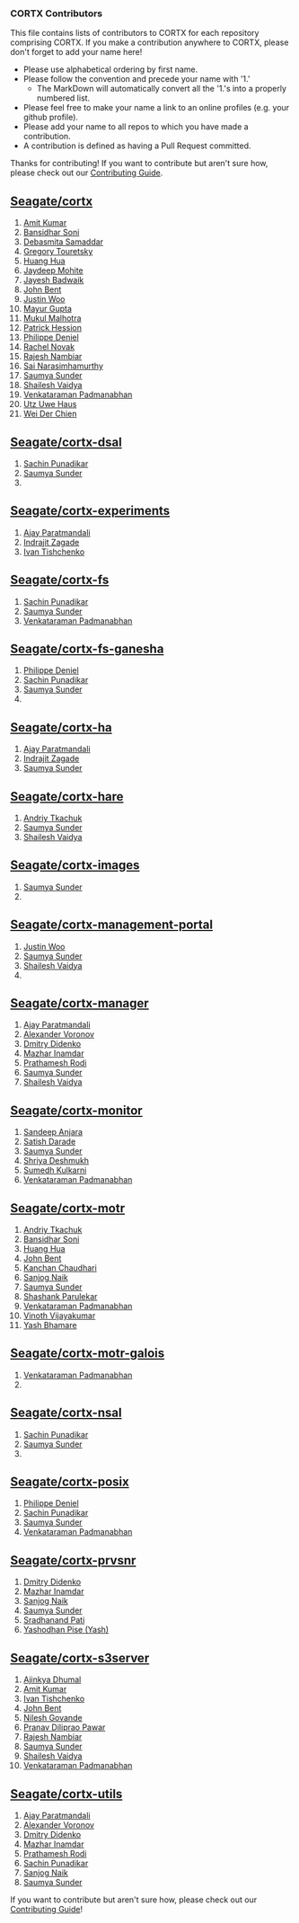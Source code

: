### CORTX Contributors

This file contains lists of contributors to CORTX for each repository comprising CORTX.  If you make a contribution anywhere to CORTX, please don't forget to add your name here!
* Please use alphabetical ordering by first name.
* Please follow the convention and precede your name with '1.' 
    * The MarkDown will automatically convert all the '1.'s into a properly numbered list.
* Please feel free to make your name a link to an online profiles (e.g. your github profile).
* Please add your name to all repos to which you have made a contribution.
* A contribution is defined as having a Pull Request committed.

Thanks for contributing!  If you want to contribute but aren't sure how, please check out our [Contributing Guide](CONTRIBUTING.md).

## [Seagate/cortx](https://github.com/Seagate/cortx/)
1. [Amit Kumar](https://github.com/amitwac2608)
1. [Bansidhar Soni](https://github.com/bansisoni)
1. [Debasmita Samaddar](https://github.com/samaddar)
1. [Gregory Touretsky](https://github.com/gregnsk)
1. [Huang Hua](https://github.com/huanghua78)
1. [Jaydeep Mohite](https://github.com/jamohite)
1. [Jayesh Badwaik](https://github.com/jayeshbadwaik)
1. [John Bent](https://github.com/johnbent)
1. [Justin Woo](https://github.com/justinzw)
1. [Mayur Gupta](https://github.com/TechWriter-Mayur)
1. [Mukul Malhotra](https://github.com/mukul-seagate11)
1. [Patrick Hession](https://github.com/hessio)
1. [Philippe Deniel](https://github.com/phdeniel) 
1. [Rachel Novak](https://github.com/novium258)
1. [Rajesh Nambiar](https://github.com/knrajnambiar76)
1. [Sai Narasimhamurthy](https://github.com/sainarasim)
1. [Saumya Sunder](https://github.com/Saumya-Sunder)
1. [Shailesh Vaidya](https://github.com/shailesh-vaidya)
1. [Venkataraman Padmanabhan](https://github.com/VenkyOS)
1. [Utz Uwe Haus](https://github.com/u-u-h) 
1. [Wei Der Chien](https://github.com/steven-chien) 

## [Seagate/cortx-dsal](https://github.com/Seagate/cortx-dsal)
1. [Sachin Punadikar](https://github.com/sachinpunadikar)
1. [Saumya Sunder](https://github.com/Saumya-Sunder)
1.

## [Seagate/cortx-experiments](https://github.com/Seagate/cortx-experiments)
1. [Ajay Paratmandali](https://github.com/ajay-paratmandali)
1. [Indrajit Zagade](https://github.com/indrajitzagade)
1. [Ivan Tishchenko](https://github.com/t7ko-seagate)

## [Seagate/cortx-fs](https://github.com/Seagate/cortx-fs)
1. [Sachin Punadikar](https://github.com/sachinpunadikar)
1. [Saumya Sunder](https://github.com/Saumya-Sunder)
1. [Venkataraman Padmanabhan](https://github.com/VenkyOS)

## [Seagate/cortx-fs-ganesha](https://github.com/Seagate/cortx-fs-ganesha)
1. [Philippe Deniel](https://github.com/phdeniel)
1. [Sachin Punadikar](https://github.com/sachinpunadikar)
1. [Saumya Sunder](https://github.com/Saumya-Sunder)
1.

## [Seagate/cortx-ha](https://github.com/Seagate/cortx-ha)
1. [Ajay Paratmandali](https://github.com/ajay-paratmandali)
1. [Indrajit Zagade](https://github.com/indrajitzagade)
1. [Saumya Sunder](https://github.com/Saumya-Sunder)

## [Seagate/cortx-hare](https://github.com/Seagate/cortx-hare)
1. [Andriy Tkachuk](https://github.com/andriytk)
1. [Saumya Sunder](https://github.com/Saumya-Sunder)
1. [Shailesh Vaidya](https://github.com/shailesh-vaidya)

## [Seagate/cortx-images](https://github.com/Seagate/cortx-images)
1. [Saumya Sunder](https://github.com/Saumya-Sunder)
1.

## [Seagate/cortx-management-portal](https://github.com/Seagate/cortx-management-portal)
1. [Justin Woo](https://github.com/justinzw)
1. [Saumya Sunder](https://github.com/Saumya-Sunder)
1. [Shailesh Vaidya](https://github.com/shailesh-vaidya)
1.

## [Seagate/cortx-manager](https://github.com/Seagate/cortx-manager)
1. [Ajay Paratmandali](https://github.com/ajay-paratmandali)
1. [Alexander Voronov](https://github.com/avrnv)
1. [Dmitry Didenko](https://github.com/dmitrydb)
1. [Mazhar Inamdar](https://github.com/mazinamdar)
1. [Prathamesh Rodi](https://github.com/prathameshrodi)
1. [Saumya Sunder](https://github.com/Saumya-Sunder)
1. [Shailesh Vaidya](https://github.com/shailesh-vaidya)

## [Seagate/cortx-monitor](https://github.com/Seagate/cortx-monitor)
1. [Sandeep Anjara](https://github.com/sandeepsgt)
1. [Satish Darade](https://github.com/satish-seagate)
1. [Saumya Sunder](https://github.com/Saumya-Sunder)
1. [Shriya Deshmukh](https://github.com/shriya-deshmukh)
1. [Sumedh Kulkarni](https://github.com/sumedhak27)
1. [Venkataraman Padmanabhan](https://github.com/VenkyOS)

## [Seagate/cortx-motr](https://github.com/Seagate/cortx-motr)
1. [Andriy Tkachuk](https://github.com/andriytk)
1. [Bansidhar Soni](https://github.com/bansisoni)
1. [Huang Hua](https://github.com/huanghua78)
1. [John Bent](https://github.com/johnbent)
1. [Kanchan Chaudhari](https://github.com/kanchan-chaudhari)
1. [Sanjog Naik](https://github.com/sanjognaik)
1. [Saumya Sunder](https://github.com/Saumya-Sunder)
1. [Shashank Parulekar](https://github.com/shashank-parulekar)
1. [Venkataraman Padmanabhan](https://github.com/VenkyOS)
1. [Vinoth Vijayakumar](https://github.com/VinothVijayakumar-dev)
1. [Yash Bhamare](https://github.com/ydb242)

## [Seagate/cortx-motr-galois](https://github.com/Seagate/cortx-motr-galois)
1. [Venkataraman Padmanabhan](https://github.com/VenkyOS)
1.

## [Seagate/cortx-nsal](https://github.com/Seagate/cortx-nsal)
1. [Sachin Punadikar](https://github.com/sachinpunadikar)
1. [Saumya Sunder](https://github.com/Saumya-Sunder)
1.

## [Seagate/cortx-posix](https://github.com/Seagate/cortx-posix)
1. [Philippe Deniel](https://github.com/phdeniel) 
1. [Sachin Punadikar](https://github.com/sachinpunadikar)
1. [Saumya Sunder](https://github.com/Saumya-Sunder)
1. [Venkataraman Padmanabhan](https://github.com/VenkyOS)

## [Seagate/cortx-prvsnr](https://github.com/Seagate/cortx-prvsnr)
1. [Dmitry Didenko](https://github.com/dmitrydb)
1. [Mazhar Inamdar](https://github.com/mazinamdar)
1. [Sanjog Naik](https://github.com/sanjognaik)
1. [Saumya Sunder](https://github.com/Saumya-Sunder)
1. [Sradhanand Pati](https://github.com/sradhanand-pati)
1. [Yashodhan Pise (Yash)](https://github.com/ypise)



## [Seagate/cortx-s3server](https://github.com/Seagate/cortx-s3server)
1. [Ajinkya Dhumal](https://github.com/AjinkyaDhumal)
1. [Amit Kumar](https://github.com/amitwac2608)
1. [Ivan Tishchenko](https://github.com/t7ko-seagate)
1. [John Bent](https://github.com/johnbent)
1. [Nilesh Govande](https://github.com/nileshgovande)
1. [Pranav Diliprao Pawar](https://github.com/pranavPawar07)
1. [Rajesh Nambiar](https://github.com/knrajnambiar76)
1. [Saumya Sunder](https://github.com/Saumya-Sunder)
1. [Shailesh Vaidya](https://github.com/shailesh-vaidya)
1. [Venkataraman Padmanabhan](https://github.com/VenkyOS)

## [Seagate/cortx-utils](https://github.com/Seagate/cortx-utils)
1. [Ajay Paratmandali](https://github.com/ajay-paratmandali)
1. [Alexander Voronov](https://github.com/avrnv)
1. [Dmitry Didenko](https://github.com/dmitrydb)
1. [Mazhar Inamdar](https://github.com/mazinamdar)
1. [Prathamesh Rodi](https://github.com/prathameshrodi)
1. [Sachin Punadikar](https://github.com/sachinpunadikar)
1. [Sanjog Naik](https://github.com/sanjognaik)
1. [Saumya Sunder](https://github.com/Saumya-Sunder)

If you want to contribute but aren't sure how, please check out our [Contributing Guide](CONTRIBUTING.md)!
